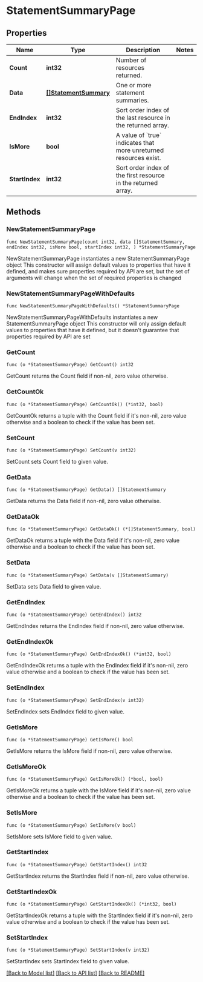 # StatementSummaryPage

## Properties

Name | Type | Description | Notes
------------ | ------------- | ------------- | -------------
**Count** | **int32** | Number of resources returned. | 
**Data** | [**[]StatementSummary**](StatementSummary.md) | One or more statement summaries. | 
**EndIndex** | **int32** | Sort order index of the last resource in the returned array. | 
**IsMore** | **bool** | A value of &#x60;true&#x60; indicates that more unreturned resources exist. | 
**StartIndex** | **int32** | Sort order index of the first resource in the returned array. | 

## Methods

### NewStatementSummaryPage

`func NewStatementSummaryPage(count int32, data []StatementSummary, endIndex int32, isMore bool, startIndex int32, ) *StatementSummaryPage`

NewStatementSummaryPage instantiates a new StatementSummaryPage object
This constructor will assign default values to properties that have it defined,
and makes sure properties required by API are set, but the set of arguments
will change when the set of required properties is changed

### NewStatementSummaryPageWithDefaults

`func NewStatementSummaryPageWithDefaults() *StatementSummaryPage`

NewStatementSummaryPageWithDefaults instantiates a new StatementSummaryPage object
This constructor will only assign default values to properties that have it defined,
but it doesn't guarantee that properties required by API are set

### GetCount

`func (o *StatementSummaryPage) GetCount() int32`

GetCount returns the Count field if non-nil, zero value otherwise.

### GetCountOk

`func (o *StatementSummaryPage) GetCountOk() (*int32, bool)`

GetCountOk returns a tuple with the Count field if it's non-nil, zero value otherwise
and a boolean to check if the value has been set.

### SetCount

`func (o *StatementSummaryPage) SetCount(v int32)`

SetCount sets Count field to given value.


### GetData

`func (o *StatementSummaryPage) GetData() []StatementSummary`

GetData returns the Data field if non-nil, zero value otherwise.

### GetDataOk

`func (o *StatementSummaryPage) GetDataOk() (*[]StatementSummary, bool)`

GetDataOk returns a tuple with the Data field if it's non-nil, zero value otherwise
and a boolean to check if the value has been set.

### SetData

`func (o *StatementSummaryPage) SetData(v []StatementSummary)`

SetData sets Data field to given value.


### GetEndIndex

`func (o *StatementSummaryPage) GetEndIndex() int32`

GetEndIndex returns the EndIndex field if non-nil, zero value otherwise.

### GetEndIndexOk

`func (o *StatementSummaryPage) GetEndIndexOk() (*int32, bool)`

GetEndIndexOk returns a tuple with the EndIndex field if it's non-nil, zero value otherwise
and a boolean to check if the value has been set.

### SetEndIndex

`func (o *StatementSummaryPage) SetEndIndex(v int32)`

SetEndIndex sets EndIndex field to given value.


### GetIsMore

`func (o *StatementSummaryPage) GetIsMore() bool`

GetIsMore returns the IsMore field if non-nil, zero value otherwise.

### GetIsMoreOk

`func (o *StatementSummaryPage) GetIsMoreOk() (*bool, bool)`

GetIsMoreOk returns a tuple with the IsMore field if it's non-nil, zero value otherwise
and a boolean to check if the value has been set.

### SetIsMore

`func (o *StatementSummaryPage) SetIsMore(v bool)`

SetIsMore sets IsMore field to given value.


### GetStartIndex

`func (o *StatementSummaryPage) GetStartIndex() int32`

GetStartIndex returns the StartIndex field if non-nil, zero value otherwise.

### GetStartIndexOk

`func (o *StatementSummaryPage) GetStartIndexOk() (*int32, bool)`

GetStartIndexOk returns a tuple with the StartIndex field if it's non-nil, zero value otherwise
and a boolean to check if the value has been set.

### SetStartIndex

`func (o *StatementSummaryPage) SetStartIndex(v int32)`

SetStartIndex sets StartIndex field to given value.



[[Back to Model list]](../README.md#documentation-for-models) [[Back to API list]](../README.md#documentation-for-api-endpoints) [[Back to README]](../README.md)


